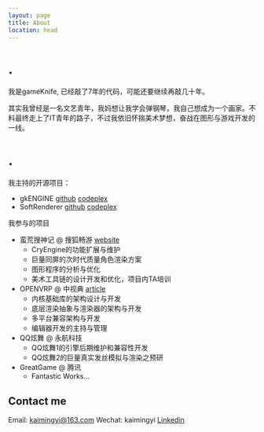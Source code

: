 ```yaml
---
layout: page
title: About
location: head
---
```

#  .
我是gameKnife, 已经敲了7年的代码，可能还要继续再敲几十年。

其实我曾经是一名文艺青年，我妈想让我学会弹钢琴，我自己想成为一个画家。不料最终走上了IT青年的路子，不过我依旧怀揣美术梦想，奋战在图形与游戏开发的一线。

# .
我主持的开源项目：

* gkENGINE [github](https://github.com/gameknife/gkEngine) [codeplex](http://gkengine.codeplex.com)
* SoftRenderer [github](https://github.com/gameknife/SoftRenderer) [codeplex](http://sr.codeplex.com)

我参与的项目

* 蛮荒搜神记 @ 搜狐畅游 [website](http://mh.changyou.com/)
  * CryEngine的功能扩展与维护
  * 巨量同屏的次时代质量角色渲染方案
  * 图形程序的分析与优化
  * 美术工具链的设计开发和优化，项目内TA培训
* OPENVRP @ 中视典 [article](http://www.vrp3d.com/article/openVRP/shengkuang.html)
  * 内核基础库的架构设计与开发
  * 底层渲染抽象与渲染器的架构与开发
  * 多平台兼容架构与开发
  * 编辑器开发的主持与管理
* QQ炫舞 @ 永航科技
  * QQ炫舞1的引擎后期维护和兼容性开发
  * QQ炫舞2的巨量真实发丝模拟与渲染之预研
* GreatGame @ 腾讯
  * Fantastic Works...
  

## Contact me

Email: kaimingyi@163.com
Wechat: kaimingyi
[Linkedin](https://www.linkedin.com/in/kaimingyi)



